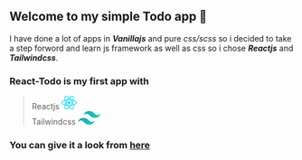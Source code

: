 ## Welcome to my simple Todo app 📝

I have done a lot of apps in __*Vanillajs*__ and pure *css/scss* so i decided to take a step forword and learn js framework as well as css so i chose __*Reactjs*__ and __*Tailwindcss*__.

 ### React-Todo is my first app with 
 > Reactjs ![react](react.svg) <br>
 > Tailwindcss  ![tailwindcss](tailwind.svg)

 ### You can give it a look from [here](https://taskaat.netlify.app/)